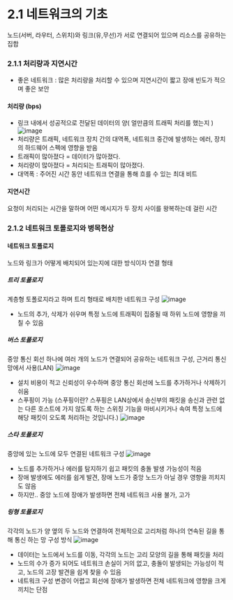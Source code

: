 # 2.1 네트워크의 기초
노드(서버, 라우터, 스위치)와 링크(유,무선)가 서로 연결되어 있으며 리소스를 공유하는 집합

### 2.1.1 처리량과 지연시간
- 좋은 네트워크 : 많은 처리량을 처리할 수 있으며 지연시간이 짧고 장애 빈도가 적으며 좋은 보안
#### 처리량 (bps)
- 링크 내에서 성공적으로 전달된 데이터의 양( 얼만큼의 트래픽 처리를 했는지 )
![image](https://github.com/98000001/CS-Study/assets/96863137/8780807d-c718-4ff8-b45f-df3917e7de03)
- 처리량은 트래픽, 네트워크 장치 간의 대역폭, 네트워크 중간에 발생하는 에러, 장치의 하드웨어 스펙에 영향을 받음
- 트래픽이 많아졌다 = 데이터가 많아졌다.
- 처리량이 많아졌다 = 처리되는 트래픽이 많아졌다.
- 대역폭 : 주어진 시간 동안 네트워크 연결을 통해 흐를 수 있는 최대 비트
#### 지연시간
요청이 처리되는 시간을 말하며 어떤 메시지가 두 장치 사이를 왕복하는데 걸린 시간

### 2.1.2 네트워크 토폴로지와 병목현상
#### 네트워크 토폴로지
노드와 링크가 어떻게 배치되어 있는지에 대한 방식이자 연결 형태
##### 트리 토폴로지
계층형 토폴로지라고 하며 트리 형태로 배치한 네트워크 구성
![image](https://github.com/98000001/CS-Study/assets/96863137/d5d8d83c-72f0-4166-8f2f-3f6d5479fb4e)
- 노드의 추가, 삭제가 쉬우며 특정 노드에 트래픽이 집중될 때 하위 노드에 영향을 끼칠 수 있음
##### 버스 토폴로지
중앙 통신 회선 하나에 여러 개의 노드가 연결되어 공유하는 네트워크 구성, 근거리 통신망에서 사용(LAN)
![image](https://github.com/98000001/CS-Study/assets/96863137/94a030d4-b847-449e-9d18-c284cd002b08)
- 설치 비용이 적고 신뢰성이 우수하며 중앙 통신 회선에 노드를 추가하거나 삭제하기 쉬움
- 스푸핑이 가능 (스푸핑이란? 스푸핑은 LAN상에서 송신부의 패킷을 송신과 관련 없는 다른 호스트에 가지 않도록 하는 스위칭 기능을 마비시키거나 속여 특정 노드에 해당 패킷이 오도록 처리하는 것입니다.)
![image](https://github.com/98000001/CS-Study/assets/96863137/aa184987-3246-45ad-b639-2061f242196d)
##### 스타 토폴로지
중앙에 있는 노드에 모두 연결된 네트워크 구성
![image](https://github.com/98000001/CS-Study/assets/96863137/b04c13e8-2753-4201-9dd7-6ffe33daac43)
- 노드를 추가하거나 에러를 탐지하기 쉽고 패킷의 충돌 발생 가능성이 적음
- 장애 발생에도 에러를 쉽게 발견, 장애 노드가 중앙 노드가 아닐 경우 영향을 끼치지도 않음
- 하지만.. 중앙 노드에 장애가 발생하면 전체 네트워크 사용 불가, 고가
##### 링형 토폴로지
각각의 노드가 양 옆의 두 노드와 연결하여 전체적으로 고리처럼 하나의 연속된 길을 통해 통신 하는 망 구성 방식
![image](https://github.com/98000001/CS-Study/assets/96863137/7f8069be-b2e0-453d-a4e6-7a553a94e594)
- 데이터는 노드에서 노드를 이동, 각각의 노드는 고리 모양의 길을 통해 패킷을 처리
- 노드의 수가 증가 되어도 네트워크 손실이 거의 없고, 충돌이 발생되는 가능성이 적고, 노드의 고장 발견을 쉽게 찾을 수 있음
- 네트워크 구성 변경이 어렵고 회선에 장애가 발생하면 전체 네트워크에 영향을 크게 끼치는 단점



